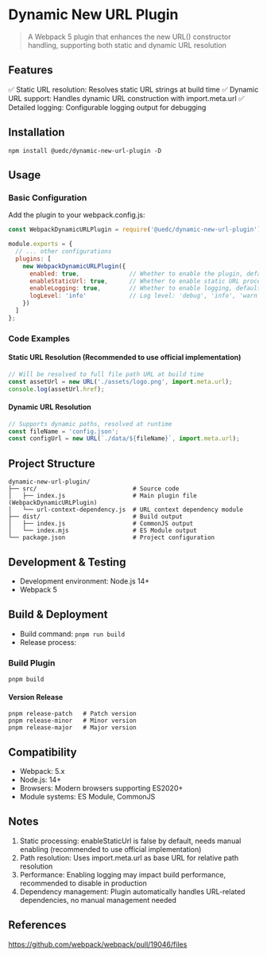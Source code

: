 # Dynamic New URL Plugin

> A Webpack 5 plugin that enhances the new URL() constructor handling, supporting both static and dynamic URL resolution

## Features

✅ Static URL resolution: Resolves static URL strings at build time
✅ Dynamic URL support: Handles dynamic URL construction with import.meta.url
✅ Detailed logging: Configurable logging output for debugging

## Installation

`npm install @uedc/dynamic-new-url-plugin -D`

## Usage

### Basic Configuration

Add the plugin to your webpack.config.js:

```js
const WebpackDynamicURLPlugin = require('@uedc/dynamic-new-url-plugin');

module.exports = {
  // ... other configurations
  plugins: [
    new WebpackDynamicURLPlugin({
      enabled: true,              // Whether to enable the plugin, default true
      enableStaticUrl: true,      // Whether to enable static URL processing, default false
      enableLogging: true,        // Whether to enable logging, default false
      logLevel: 'info'            // Log level: 'debug', 'info', 'warn', 'error'
    })
  ]
};
```

### Code Examples

#### Static URL Resolution (Recommended to use official implementation)

```js
// Will be resolved to full file path URL at build time
const assetUrl = new URL('./assets/logo.png', import.meta.url);
console.log(assetUrl.href);
```

#### Dynamic URL Resolution

```js
// Supports dynamic paths, resolved at runtime
const fileName = 'config.json';
const configUrl = new URL(`./data/${fileName}`, import.meta.url);
```

## Project Structure
```
dynamic-new-url-plugin/
├── src/                           # Source code
│   ├── index.js                   # Main plugin file (WebpackDynamicURLPlugin)
│   └── url-context-dependency.js  # URL context dependency module
├── dist/                          # Build output
│   ├── index.js                   # CommonJS output
│   └── index.mjs                  # ES Module output
└── package.json                   # Project configuration
```

## Development & Testing
- Development environment: Node.js 14+
- Webpack 5

## Build & Deployment
- Build command: `pnpm run build`
- Release process:

### Build Plugin

`pnpm build`

#### Version Release

```
pnpm release-patch   # Patch version
pnpm release-minor   # Minor version  
pnpm release-major   # Major version
```

## Compatibility
- Webpack: 5.x
- Node.js: 14+
- Browsers: Modern browsers supporting ES2020+
- Module systems: ES Module, CommonJS

## Notes

1. Static processing: enableStaticUrl is false by default, needs manual enabling (recommended to use official implementation)
2. Path resolution: Uses import.meta.url as base URL for relative path resolution
3. Performance: Enabling logging may impact build performance, recommended to disable in production
4. Dependency management: Plugin automatically handles URL-related dependencies, no manual management needed

## References

https://github.com/webpack/webpack/pull/19046/files
